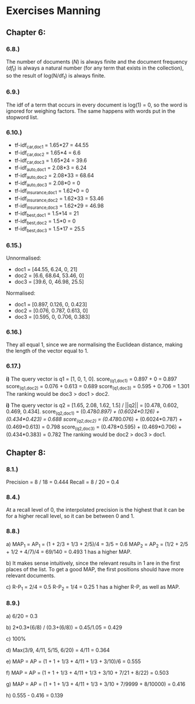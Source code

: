 # Exercises Manning
## Chapter 6:
### **6.8.)**
The number of documents (*N*) is always finite and the document frequency (*df<sub>t</sub>*) is always a natural number (for any term that exists in the collection), so the result of log(N/df<sub>t</sub>) is always finite.

### **6.9.)**
The idf of a term that occurs in every document is log(1) = 0, so the word is ignored for weighing factors. The same happens with words put in the stopword list.

### **6.10.)**
- tf-idf<sub>car,doc1</sub> = 1.65*27 = 44.55
- tf-idf<sub>car,doc2</sub> = 1.65*4 = 6.6
- tf-idf<sub>car,doc3</sub> = 1.65*24 = 39.6
- tf-idf<sub>auto,doc1</sub> = 2.08*3 = 6.24
- tf-idf<sub>auto,doc2</sub> = 2.08*33 = 68.64
- tf-idf<sub>auto,doc3</sub> = 2.08*0 = 0
- tf-idf<sub>insurance,doc1</sub> = 1.62*0 = 0
- tf-idf<sub>insurance,doc2</sub> = 1.62*33 = 53.46
- tf-idf<sub>insurance,doc3</sub> = 1.62*29 = 46.98
- tf-idf<sub>best,doc1</sub> = 1.5*14 = 21
- tf-idf<sub>best,doc2</sub> = 1.5*0 = 0
- tf-idf<sub>best,doc3</sub> = 1.5*17 = 25.5

### **6.15.)**
Unnormalised:
- doc1 = [44.55, 6.24, 0, 21]
- doc2 = [6.6, 68.64, 53.46, 0]
- doc3 = [39.6, 0, 46.98, 25.5]

Normalised:
- doc1 = [0.897, 0.126, 0, 0.423]
- doc2 = [0.076, 0.787, 0.613, 0]
- doc3 = [0.595, 0, 0.706, 0.383]

### **6.16.)**
They all equal 1, since we are normalising the Euclidean distance, making the length of the vector equal to 1.

### **6.17.)**
**i)** The query vector is q1 = [1, 0, 1, 0].
score<sub>(q1,doc1)</sub> = 0.897 + 0 = 0.897
score<sub>(q1,doc2)</sub> = 0.076 + 0.613 = 0.689
score<sub>(q1,doc3)</sub> = 0.595 + 0.706 = 1.301
The ranking would be doc3 > doc1 > doc2.

**i)** The query vector is q2 = [1.65, 2.08, 1.62, 1.5] / ||q2|| = [0.478, 0.602, 0.469, 0.434].
score<sub>(q2,doc1)</sub> = (0.478*0.897) + (0.6024\*0.126) + (0.434\*0.423) = 0.688
score<sub>(q2,doc2)</sub> = (0.478*0.076) + (0.6024\*0.787) + (0.469\*0.613) = 0.798
score<sub>(q2,doc3)</sub> = (0.478*0.595) + (0.469\*0.706) + (0.434\*0.383) = 0.782
The ranking would be doc2 > doc3 > doc1.


## Chapter 8:
### 8.1.)
Precision = 8 / 18 = 0.444
Recall = 8 / 20 = 0.4

### 8.4.)
At a recall level of 0, the interpolated precision is the highest that it can be for a higher recall level, so it can be between 0 and 1.

### 8.8.)
a) MAP<sub>1</sub> = AP<sub>1</sub> = (1 + 2/3 + 1/3 + 2/5)/4 = 3/5 = 0.6
MAP<sub>2</sub> = AP<sub>2</sub> = (1/2 + 2/5 + 1/2 + 4/7)/4 = 69/140 = 0.493
1 has a higher MAP.

b) It makes sense intuitively, since the relevant results in 1 are in the first places of the list. To get a good MAP, the first positions should have more relevant documents.

c) R-P<sub>1</sub> = 2/4 = 0.5
R-P<sub>2</sub> = 1/4 = 0.25
1 has a higher R-P, as well as MAP.

### 8.9.)
a) 6/20 = 0.3

b) 2*0.3\*(6/8) / (0.3+(6/8)) = 0.45/1.05 = 0.429

c) 100%

d) Max(3/9, 4/11, 5/15, 6/20) = 4/11 = 0.364

e) MAP = AP = (1 + 1 + 1/3 + 4/11 + 1/3 + 3/10)/6 = 0.555

f) MAP = AP = (1 + 1 + 1/3 + 4/11 + 1/3 + 3/10 + 7/21 + 8/22) = 0.503

g) MAP = AP = (1 + 1 + 1/3 + 4/11 + 1/3 + 3/10 + 7/9999 + 8/10000) = 0.416

h) 0.555 - 0.416 = 0.139